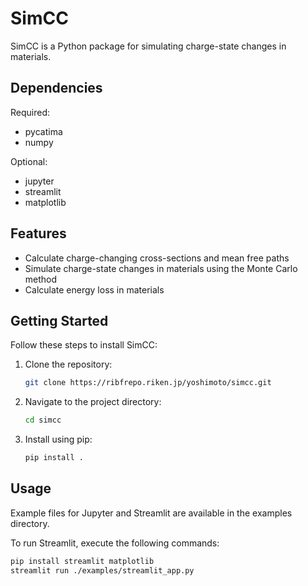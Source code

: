 # SimCC
SimCC is a Python package for simulating charge-state changes in materials.

## Dependencies

Required:
- pycatima
- numpy

Optional:
- jupyter
- streamlit
- matplotlib

## Features
- Calculate charge-changing cross-sections and mean free paths
- Simulate charge-state changes in materials using the Monte Carlo method
- Calculate energy loss in materials

## Getting Started
Follow these steps to install SimCC:

1. Clone the repository:
    ```sh
    git clone https://ribfrepo.riken.jp/yoshimoto/simcc.git
    ```
2. Navigate to the project directory:
    ```sh
    cd simcc
    ```
3. Install using pip:
    ```sh
    pip install .
    ```
## Usage

Example files for Jupyter and Streamlit are available in the examples directory.

To run Streamlit, execute the following commands:

```sh
pip install streamlit matplotlib
streamlit run ./examples/streamlit_app.py
```
